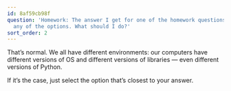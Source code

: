 ```yaml
---
id: 8af59cb98f
question: 'Homework: The answer I get for one of the homework questions doesn''t match
  any of the options. What should I do?'
sort_order: 2
---
```


That’s normal. We all have different environments: our computers have different versions of OS and different versions of libraries — even different versions of Python.

If it’s the case, just select the option that’s closest to your answer.